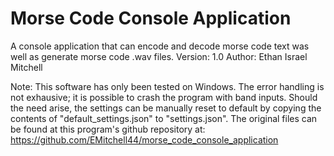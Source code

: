 # Morse Code Console Application
A console application that can encode and decode morse code text was well as generate morse code .wav files.
Version: 1.0
Author: Ethan Israel Mitchell

Note: This software has only been tested on Windows. The error handling is not exhausive; it is possible to crash the program with band inputs. Should the need arise, the settings can be manually reset to default by copying the contents of "default_settings.json" to "settings.json". The original files can be found at this program's github repository at: https://github.com/EMitchell44/morse_code_console_application
